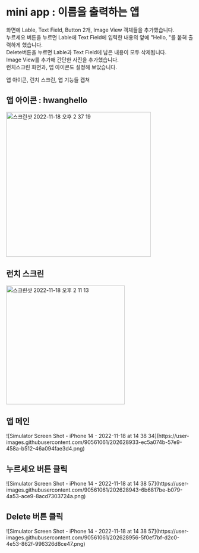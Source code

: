 <h1>mini app : 이름을 출력하는 앱</h1>
화면에 Lable, Text Field, Button 2개, Image View 객체들을 추가했습니다.<br>
누르세요 버튼을 누르면 Lable에 Text Field에 입력한 내용의 앞에 "Hello, "를 붙혀 출력하게 했습니다.<br>
Delete버튼을 누르면 Lable과 Text Field에 남은 내용이 모두 삭제됩니다.<br>
Image View를 추가해 간단한 사진을 추가했습니다.<br>
런치스크린 화면과, 앱 아이콘도 설정해 보았습니다.

앱 아이콘, 런치 스크린, 앱 기능들 캡쳐

<h2>앱 아이콘 : hwanghello</h2>
<img width="389" alt="스크린샷 2022-11-18 오후 2 37 19" src="https://user-images.githubusercontent.com/90561061/202628744-535d9b57-5d40-4a37-b5d8-62cc199e9627.png">


<h2>런치 스크린</h2>
<img width="319" alt="스크린샷 2022-11-18 오후 2 11 13" src="https://user-images.githubusercontent.com/90561061/202628769-22fd73f1-fe07-44d1-9d20-e6a320351ab5.png">


<h2>앱 메인</h2>
![Simulator Screen Shot - iPhone 14 - 2022-11-18 at 14 38 34](https://user-images.githubusercontent.com/90561061/202628933-ec5a074b-57e9-458a-b512-46a094fae3d4.png)


<h2>누르세요 버튼 클릭</h2>
![Simulator Screen Shot - iPhone 14 - 2022-11-18 at 14 38 57](https://user-images.githubusercontent.com/90561061/202628943-6b6817be-b079-4a53-ace9-8acd7303724a.png)


<h2>Delete 버튼 클릭</h2>
![Simulator Screen Shot - iPhone 14 - 2022-11-18 at 14 38 57](https://user-images.githubusercontent.com/90561061/202628956-5f0ef7bf-d2c0-4e53-862f-996326d8ce47.png)

